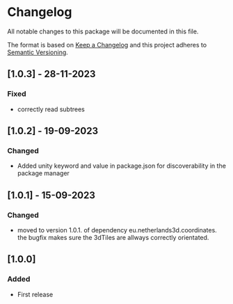 # Changelog

All notable changes to this package will be documented in this file.

The format is based on [Keep a Changelog](http://keepachangelog.com/en/1.0.0/)
and this project adheres to [Semantic Versioning](http://semver.org/spec/v2.0.0.html).
## [1.0.3] - 28-11-2023

### Fixed

- correctly read subtrees

## [1.0.2] - 19-09-2023

### Changed

- Added unity keyword and value in package.json for discoverability in the package manager

## [1.0.1] - 15-09-2023

### Changed

- moved to version 1.0.1. of dependency eu.netherlands3d.coordinates. the bugfix makes sure the 3dTiles are allways correctly orientated.

## [1.0.0]

### Added

- First release
